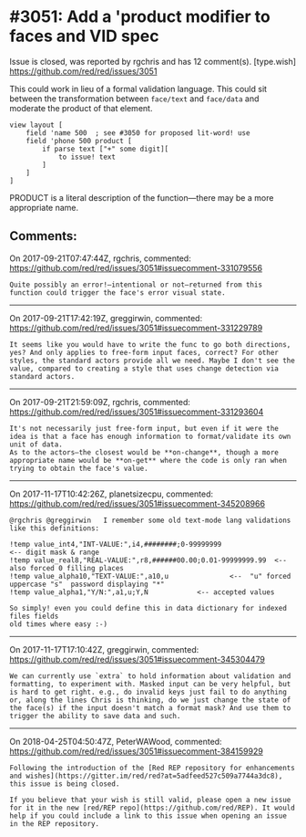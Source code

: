 
#3051: Add a 'product modifier to faces and VID spec
================================================================================
Issue is closed, was reported by rgchris and has 12 comment(s).
[type.wish]
<https://github.com/red/red/issues/3051>

This could work in lieu of a formal validation language. This could sit between the transformation between `face/text` and `face/data` and moderate the product of that element.

```
view layout [
    field 'name 500  ; see #3050 for proposed lit-word! use
    field 'phone 500 product [
        if parse text ["+" some digit][
            to issue! text
        ]
    ]
]
```

PRODUCT is a literal description of the function—there may be a more appropriate name.


Comments:
--------------------------------------------------------------------------------

On 2017-09-21T07:47:44Z, rgchris, commented:
<https://github.com/red/red/issues/3051#issuecomment-331079556>

    Quite possibly an error!—intentional or not—returned from this function could trigger the face's error visual state.

--------------------------------------------------------------------------------

On 2017-09-21T17:42:19Z, greggirwin, commented:
<https://github.com/red/red/issues/3051#issuecomment-331229789>

    It seems like you would have to write the func to go both directions, yes? And only applies to free-form input faces, correct? For other styles, the standard actors provide all we need. Maybe I don't see the value, compared to creating a style that uses change detection via standard actors.

--------------------------------------------------------------------------------

On 2017-09-21T21:59:09Z, rgchris, commented:
<https://github.com/red/red/issues/3051#issuecomment-331293604>

    It's not necessarily just free-form input, but even if it were the idea is that a face has enough information to format/validate its own unit of data.
    As to the actors—the closest would be **on-change**, though a more appropriate name would be **on-get** where the code is only ran when trying to obtain the face's value.

--------------------------------------------------------------------------------

On 2017-11-17T10:42:26Z, planetsizecpu, commented:
<https://github.com/red/red/issues/3051#issuecomment-345208966>

    @rgchris @greggirwin   I remember some old text-mode lang validations like this definitions:
    
    !temp value_int4,"INT-VALUE:",i4,########;0-99999999                    <-- digit mask & range
    !temp value_real8,"REAL-VALUE:",r8,######00.00;0.01-99999999.99  <-- also forced 0 filling places
    !temp value_alpha10,"TEXT-VALUE:",a10,u               <--  "u" forced uppercase "s"  password displaying "*"
    !temp value_alpha1,"Y/N:",a1,u;Y,N            <-- accepted values
    
    So simply! even you could define this in data dictionary for indexed files fields  
    old times where easy :-)

--------------------------------------------------------------------------------

On 2017-11-17T17:10:42Z, greggirwin, commented:
<https://github.com/red/red/issues/3051#issuecomment-345304479>

    We can currently use `extra` to hold information about validation and formatting, to experiment with. Masked input can be very helpful, but is hard to get right. e.g., do invalid keys just fail to do anything or, along the lines Chris is thinking, do we just change the state of the face(s) if the input doesn't match a format mask? And use them to trigger the ability to save data and such.

--------------------------------------------------------------------------------

On 2018-04-25T04:50:47Z, PeterWAWood, commented:
<https://github.com/red/red/issues/3051#issuecomment-384159929>

    Following the introduction of the [Red REP repository for enhancements and wishes](https://gitter.im/red/red?at=5adfeed527c509a7744a3dc8), this issue is being closed.
    
    If you believe that your wish is still valid, please open a new issue for it in the new [red/REP repo](https://github.com/red/REP). It would help if you could include a link to this issue when opening an issue in the REP repository.

